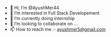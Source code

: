 - 👋 Hi, I’m @AyushMer44
- 👀 I’m interested in Full Stack Developement
- 🌱 I’m currently doing internship
- 💞️ I’m looking to collaborate on ...
- 📫 How to reach me :- ayushmer5@gmail.com

<!---
AyushMer44/AyushMer44 is a ✨ special ✨ repository because its `README.md` (this file) appears on your GitHub profile.
You can click the Preview link to take a look at your changes.
--->
